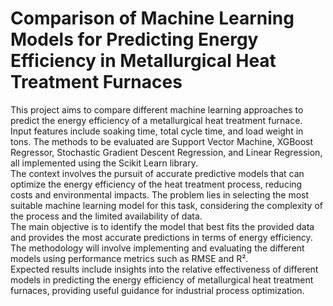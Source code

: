 # Comparison of Machine Learning Models for Predicting Energy Efficiency in Metallurgical Heat Treatment Furnaces

This project aims to compare different machine learning approaches to predict the energy efficiency of a metallurgical heat treatment furnace. Input features include soaking time, total cycle time, and load weight in tons. The methods to be evaluated are Support Vector Machine, XGBoost Regressor, Stochastic Gradient Descent Regression, and Linear Regression, all implemented using the Scikit Learn library.  
The context involves the pursuit of accurate predictive models that can optimize the energy efficiency of the heat treatment process, reducing costs and environmental impacts. The problem lies in selecting the most suitable machine learning model for this task, considering the complexity of the process and the limited availability of data.  
The main objective is to identify the model that best fits the provided data and provides the most accurate predictions in terms of energy efficiency. The methodology will involve implementing and evaluating the different models using performance metrics such as RMSE and R².  
Expected results include insights into the relative effectiveness of different models in predicting the energy efficiency of metallurgical heat treatment furnaces, providing useful guidance for industrial process optimization.